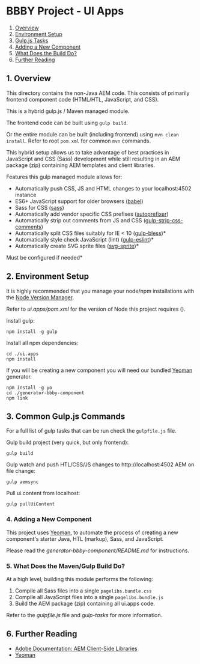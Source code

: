 # BBBY Project - UI Apps

1. [Overview](#1-overview)
2. [Environment Setup](#2-envrionment-setup)
3. [Gulp.js Tasks](#2-gulpjs-tasks)
4. [Adding a New Component](#3-adding-a-new-component)
5. [What Does the Build Do?](#31-what-does-the-build-do)
6. [Further Reading](#5-further-reading)

## 1. Overview

This directory contains the non-Java AEM code. This consists of primarily
frontend component code (HTML/HTL, JavaScript, and CSS).

This is a hybrid gulp.js / Maven managed module.

The frontend code can be built using `gulp build`.

Or the entire module can be built (including frontend) using
`mvn clean install`. Refer to root `pom.xml` for common `mvn` commands.

This hybrid setup allows us to take advantage of best practices in
JavaScript and CSS (Sass) development while still resulting in an AEM package
(zip) containing AEM templates and client libraries.

Features this gulp managed module allows for:

* Automatically push CSS, JS and HTML changes to your localhost:4502 instance
* ES6+ JavaScript support for older browsers ([babel](https://babeljs.io/))
* Sass for CSS ([sass](http://sass-lang.com/))
* Automatically add vendor specific CSS prefixes ([autoprefixer](https://github.com/postcss/autoprefixer))
* Automatically strip out comments from JS and CSS ([gulp-strip-css-comments](https://www.npmjs.com/package/gulp-strip-css-comments))
* Automatically split CSS files suitably for IE < 10 ([gulp-bless](https://www.npmjs.com/package/gulp-bless))*
* Automatically style check JavaScript (lint) ([gulp-eslint](https://github.com/adametry/gulp-eslint))*
* Automatically create SVG sprite files ([svg-sprite](https://www.npmjs.com/package/svg-sprite))*

Must be configured if needed*

## 2. Environment Setup

It is highly recommended that you manage your node/npm installations with
the [Node Version Manager](https://github.com/creationix/nvm).

Refer to *ui.apps/pom.xml* for the version of Node this project requires
(*<nodeVersion>*).

Install gulp:

    npm install -g gulp

Install all npm dependencies:

    cd ./ui.apps
    npm install

If you will be creating a new component you will need our bundled
[Yeoman](http://yeoman.io) generator.

    npm install -g yo
    cd ./generator-bbby-component
    npm link

## 3. Common Gulp.js Commands

For a full list of gulp tasks that can be run check the `gulpfile.js` file.

Gulp build project (very quick, but only frontend):

    gulp build

Gulp watch and push HTL/CSS/JS changes to http://localhost:4502 AEM on file change:

    gulp aemsync

Pull ui.content from localhost:

    gulp pullUiContent

### 4. Adding a New Component

This project uses [Yeoman](http://yeoman.io/), to automate the process of
creating a new component's starter Java, HTL (markup), Sass, and JavaScript.

Please read the *generator-bbby-component/README.md* for instructions.

### 5. What Does the Maven/Gulp Build Do?

At a high level, building this module performs the following:

1. Compile all Sass files into a single `pagelibs.bundle.css`
2. Compile all JavaScript files into a single `pagelibs.bundle.js`
3. Build the AEM package (zip) containing all ui.apps code.

Refer to the *gulpfile.js* file and *gulp-tasks* for more information.

## 6. Further Reading

* [Adobe Documentation: AEM Client-Side Libraries](https://docs.adobe.com/docs/en/aem/6-1/develop/the-basics/clientlibs.html)
* [Yeoman](http://yeoman.io/)
